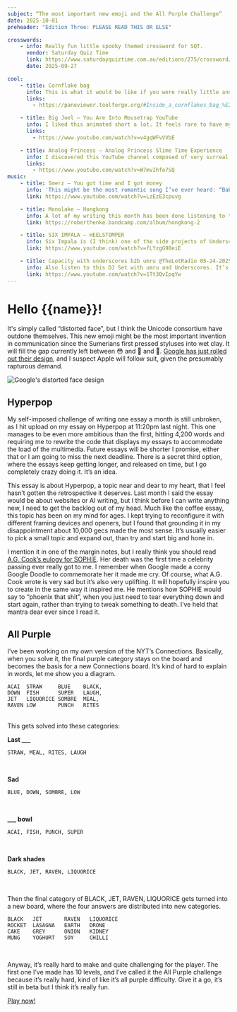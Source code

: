```yaml
---
subject: “The most important new emoji and the All Purple Challenge”
date: 2025-10-01
preheader: "Edition Three: PLEASE READ THIS OR ELSE"

crosswords:
    - info: Really fun little spooky themed crossword for SQT.
      vendor: Saturday Quiz Time
      link: https://www.saturdayquiztime.com.au/editions/275/crossword/
      date: 2025-09-27

cool:
    - title: Cornflake bag
      info: This is what it would be like if you were really little and in a bag of cornflakes.
      links:
        - https://panoviewer.toolforge.org/#Inside_a_cornflakes_bag_%E2%80%93_360%C2%B0_photo.jpg

    - title: Big Joel – You Are Into Mousetrap YouTube 
      info: I liked this animated short a lot. It feels rare to have my reality reflected back to me, not that I am into Mousetrap YouTube. More so my constant internet media consumption. That reflection was one of the few good parts of Eddington. I think I gave that movie one star on Letterboxd but I keep thinking about it so maybe I should bump it up to two.
      links: 
        - https://www.youtube.com/watch?v=v4gqWFvVVbE

    - title: Analog Princess – Analog Princess Slime Time Experience
      info: I discovered this YouTube channel composed of very surreal FL Studio tutorials. It is probably one of the only instances of artistic generative AI that I’ve ever seen.
      links: 
        - https://www.youtube.com/watch?v=W7mvIhfo7SQ
music:
    - title: Smerz – You got time and I got money
      info: 'This might be the most romantic song I’ve ever heard: “Baby, can I see you naked? (Please?) Even though I love how you dress”. It has the best quality of Dijon’s music, where everything feels slapdash but also carefully constructed. I hadn’t heard of Smerz before this song popped up on my YouTube, but I see a NewJeans production credit on their Wikipedia. I suspect they could make ultra processed K-Pop if they felt like it.'
      link: https://www.youtube.com/watch?v=LzEzE3cpuvg

    - title: Monolake – Hongkong
      info: A lot of my writing this month has been done listening to this album. I don’t like listening to music when I work, because it’s just way too distracting. That’ll give you a clue of the brown noise quality of this record.
      link: https://roberthenke.bandcamp.com/album/hongkong-2

    - title: SIX IMPALA – HEELSTOMPER
      info: Six Impala is (I think) one of the side projects of Underscores. This song is pretty weird and cool. She also releases freaky remixes as MILKFISH.
      link: https://www.youtube.com/watch?v=fLYzgG98eiE

    - title: Capacity with underscores b2b umru @TheLotRadio 05-24-2025 
      info: Also listen to this DJ Set with umru and Underscores. It’s really fun
      link: https://www.youtube.com/watch?v=1Tt3QvIpqYw
---
```


# Hello {{name}}!

It's simply called “distorted face”, but I think the Unicode consortium have outdone themselves. This new emoji might be the most important invention in communication since the Sumerians first pressed styluses into wet clay. It will fill the gap currently left between 😳 and 🤪 and 🤯. [Google has just rolled out their design](https://emojipedia.org/distorted-face?ref=blog.emojipedia.org#designs), and I suspect Apple will follow suit, given the presumably rapturous demand.

![Google's distorted face design](https://avavu.au/images/newsletter/2025-10/distorted%20face.png)

## Hyperpop
My self-imposed challenge of writing one essay a month is still unbroken, as I hit upload on my essay on Hyperpop at 11:20pm last night. This one manages to be even more ambitious than the first, hitting 4,200 words and requiring me to rewrite the code that displays my essays to accommodate the load of the multimedia. Future essays will be shorter I promise, either that or I am going to miss the next deadline. There is a secret third option, where the essays keep getting longer, and released on time, but I go completely crazy doing it. It’s an idea.

This essay is about Hyperpop, a topic near and dear to my heart, that I feel hasn’t gotten the retrospective it deserves. Last month I said the essay would be about websites or AI writing, but I think before I can write anything new, I need to get the backlog out of my head. Much like the coffee essay, this topic has been on my mind for ages. I kept trying to reconfigure it with different framing devices and openers, but I found that grounding it in my disappointment about 10,000 gecs made the most sense. It’s usually easier to pick a small topic and expand out, than try and start big and hone in.

I mention it in one of the margin notes, but I really think you should read [A.G. Cook’s eulogy for SOPHIE](https://agcook.com/msmsmsm/). Her death was the first time a celebrity passing ever really got to me. I remember when Google made a corny Google Doodle to commemorate her it made me cry. Of course, what A.G. Cook wrote is very sad but it’s also very uplifting. It will hopefully inspire you to create in the same way it inspired me. He mentions how SOPHIE would say to “phoenix that shit”, when you just need to tear everything down and start again, rather than trying to tweak something to death. I’ve held that mantra dear ever since I read it.

## All Purple
I’ve been working on my own version of the NYT’s Connections. Basically, when you solve it, the final purple category stays on the board and becomes the basis for a new Connections board. It’s kind of hard to explain in words, let me show you a diagram.

```
ACAI  STRAW     BLUE    BLACK,
DOWN  FISH      SUPER   LAUGH,
JET   LIQUORICE SOMBRE  MEAL,
RAVEN LOW       PUNCH   RITES
```

<br>
This gets solved into these categories:

**Last ___**
```
STRAW, MEAL, RITES, LAUGH
```
<br>

**Sad**
```
BLUE, DOWN, SOMBRE, LOW
```

<br>

**___ bowl**

```
ACAI, FISH, PUNCH, SUPER
```

<br>

**Dark shades**

```
BLACK, JET, RAVEN, LIQUORICE
```
  
<br>

Then the final category of BLACK, JET, RAVEN, LIQUORICE gets turned into a new board, where the four answers are distributed into new categories.

```
BLACK   JET       RAVEN   LIQUORICE
ROCKET  LASAGNA   EARTH   DRONE
CAKE    GREY      ONION   KIDNEY
MUNG    YOGHURT   SOY     CHILLI
```

<br>

Anyway, it’s really hard to make and quite challenging for the player. The first one I’ve made has 10 levels, and I’ve called it the All Purple challenge because it’s really hard, kind of like it’s all purple difficulty. Give it a go, it’s still in beta but I think it’s really fun. 

[Play now!](https://purple.avavu.au/)
